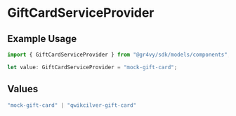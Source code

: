 # GiftCardServiceProvider

## Example Usage

```typescript
import { GiftCardServiceProvider } from "@gr4vy/sdk/models/components";

let value: GiftCardServiceProvider = "mock-gift-card";
```

## Values

```typescript
"mock-gift-card" | "qwikcilver-gift-card"
```